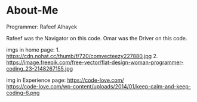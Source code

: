 # About-Me
Programmer: Rafeef Alhayek

Rafeef was the Navigator on this code.
Omar was the Driver on this code.

imgs in home page: 1. https://cdn.nohat.cc/thumb/f/720/comvecteezy227880.jpg
                   2. https://image.freepik.com/free-vector/flat-design-woman-programmer-coding_23-2148267155.jpg

img in Experience page: https://code-love.com/     
                        https://code-love.com/wp-content/uploads/2014/01/keep-calm-and-keep-coding-6.png              
